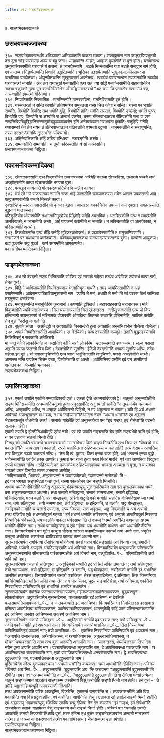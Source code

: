 ```yaml
---
title: ०७. सङ्घभेदकक्खन्धकं

---
```

७. सङ्घभेदकक्खन्धकं  


## छसक्यपब्बज्‍जाकथा

३३०. सङ्घभेदकक्खन्धके अभिञ्‍ञाता अभिञ्‍ञाताति पाकटा पाकटा। सक्यकुमारा नाम काळुदायिप्पभुतयो दस दूता सद्धिं परिवारेहि अञ्‍ञे च बहू जना। अम्हाकन्ति अम्हेसु; अम्हाकं कुलतोति वा वुत्तं होति। घरावासत्थं अनुसासिस्सामीति घरावासे यं कत्तब्बं, तं जानापेस्सामि। उदकं निन्‍नेतब्बन्ति यथा उदकं सब्बट्ठाने समं होति, एवं कातब्बं। निद्धापेतब्बन्ति तिणानि उद्धरितब्बानि। भुसिका उद्धरापेतब्बाति सुखुमपलालमिस्सधञ्‍ञा पलालिका पलापेतब्बा। ओपुनापेतब्बन्ति सुखुमपलालं अपनेतब्बं। त्वञ्‍ञेव घरावासत्थेन उपजानाहीति त्वञ्‍ञेव घरावासत्थं जानाहि। अहं तया यथासुखं पब्बजाहीति एत्थ अहं तया सद्धिं पब्बजिस्सामीति सहायसिनेहेन सहसा वत्तुकामो हुत्वा पुन रज्‍जसिरिलोभेन परिकड्ढियमानहदयो ‘‘अहं तया’’ति एत्तकमेव वत्वा सेसं वत्तुं नासक्खीति एवमत्थो वेदितब्बो ।  
३३१. निप्पातिताति निक्खमिता। मानस्सिनोति मानस्सयिनो; माननिस्सिताति वुत्तं होति।  
३३२. यस्सन्तरतो न सन्ति कोपाति ततियमग्गेन समूहतत्ता यस्स चित्ते कोपा न सन्ति। यस्मा पन भवोति सम्पत्ति, विभवोति विपत्ति; तथा भवोति वुड्ढि, विभवोति हानि; भवोति सस्सतं, विभवोति उच्छेदो; भवोति पुञ्‍ञं, विभवोति पापं; विभवोति च अभवोति च अत्थतो एकमेव, तस्मा इतिभवाभवतञ्‍च वीतिवत्तोति एत्थ या एसा सम्पत्तिविपत्तिवुड्ढिहानिसस्सतुच्छेदपुञ्‍ञपापवसेन इति अनेकप्पकारा भवाभवता वुच्‍चति; चतूहिपि मग्गेहि यथासम्भवं तेन तेन नयेन तं इतिभवाभवतञ्‍च वीतिवत्तोति एवमत्थो दट्ठब्बो। नानुभवन्तीति न सम्पापुणन्ति; तस्स दस्सनं देवानम्पि दुल्‍लभन्ति अधिप्पायो।  
३३३. अहिमेखलिकाति अहिं कटियं बन्धित्वा। उच्छङ्गेति अङ्के।  
३३४. सम्मन्‍नतीति सम्मानेति। यं तुमो करिस्सतीति यं सो करिस्सति।  
छसक्यपब्बज्‍जाकथा निट्ठिता।  


## पकासनीयकम्मादिकथा

३३६. खेळासकस्साति एत्थ मिच्छाजीवेन उप्पन्‍नपच्‍चया अरियेहि वन्तब्बा खेळसदिसा, तथारूपे पच्‍चये अयं अज्झोहरतीति कत्वा खेळासकोति भगवता वुत्तो।  
३४०. पत्थद्धेन कायेनाति पोत्थकरूपसदिसेन निच्‍चलेन कायेन।  
३४२. मयं खो भणे राजञातका नामाति राजा अम्हे जानातीति राजञातकस्स भावेन अत्तानं उक्‍कंसन्तो आह। पहट्ठकण्णवालोति बन्धने निच्‍चले कत्वा।  
दुक्खञ्हि कुञ्‍जर नागमासदोति भो कुञ्‍जर बुद्धनागं आसादनं वधकचित्तेन उपगमनं नाम दुक्खं। नागहतस्साति बुद्धनागं घातकस्स।  
पटिकुटियोव ओसक्‍कीति तथागताभिमुखोयेव पिट्ठिमेहि पादेहि अवसक्‍कि। अलक्खिकोति एत्थ न लक्खेतीति अलक्खिको; न जानातीति अत्थो , अहं पापकम्मं करोमीति न जानाति। न लक्खितब्बोति वा अलक्खिको; न पस्सितब्बोति अत्थो।  
३४३. तिकभोजनन्ति एत्थ तीहि जनेहि भुञ्‍जितब्बभोजनं। तं पञ्‍ञापेस्सामीति तं अनुजानिस्सामि । गणभोजने पन यथाधम्मो कारेतब्बोति। पञ्‍चवत्थुयाचनकथा सङ्घादिसेसवण्णनायं वुत्ता। कप्पन्ति आयुकप्पं। ब्रह्मं पुञ्‍ञन्ति सेट्ठं पुञ्‍ञं। कप्पं सग्गम्हीति आयुकप्पमेव।  
पकासनीयकम्मादिकथा निट्ठिता।  


## सङ्घभेदककथा

३४४. अथ खो देवदत्तो सङ्घं भिन्दित्वाति सो किर एवं सलाकं गाहेत्वा तत्थेव आवेणिकं उपोसथं कत्वा गतो, तेनेतं वुत्तं।  
३४५. पिट्ठि मे आगिलायतीति चिरनिसज्‍जाय वेदनाभिभूता बाधति। तमहं आयमिस्सामीति तं अहं पसारेस्सामि। आदेसनापाटिहारियानुसासनी नाम ‘‘एवम्पि ते मनो, तथापि ते मनो’’ति एवं परस्स चित्तं जानित्वा तदनुरूपा धम्मदेसना।  
३४६. ममानुकुब्बन्ति ममानुकिरियं कुरुमानो। कपणोति दुक्खितो। महावराहस्साति महानागस्स। महिं विकुब्बतोति पथविं पदालेन्तस्स। भिसं घसमानस्साति भिसं खादन्तस्स। नदीसु जग्गतोति एत्थ सो किर हत्थिनागो सायन्हसमयं तं नदिनामकं पोक्खरणिं ओगाहेत्वा किलन्तो सब्बरत्तिं वीतिनामेसि, जालिकं करोति, तेन वुत्तं ‘‘नदीसु जग्गतो’’ति।  
३४७. सुताति सोता। असन्दिद्धो च अक्खातीति निस्सन्देहो हुत्वा अक्खाति अनुसन्धिवसेन योजेत्वा योजेत्वा।  
३५०. अपाये निब्बत्तिस्सतीति आपायिको। एवं नेरयिको। कप्पं ठस्सतीति कप्पट्ठो। इदानि बुद्धसहस्सेनापि तिकिच्छितुं न सक्‍काति अतेकिच्छो।  
मा जातु कोचि लोकस्मिन्ति मा कदाचिपि कोचि सत्तो लोकस्मिं। उदपज्‍जथाति उपपज्‍जथ । जलंव यससा अट्ठाति यससा जलन्तो विय ठितो। देवदत्तोति मे सुतन्ति ‘‘ईदिसो देवदत्तो’’ति भगवता सुतम्पि अत्थि, तदेव गहेत्वा इदं वुत्तं। सो पमादमनुचिण्णोति एत्थ पमादं अनुचिनातीति अनुचिण्णो, पमादो अप्पहीनोति अत्थो। आसज्‍ज नन्ति पापकेन चित्तेन पत्वा, विसोसेत्वाति वा अत्थो। अवीचिनिरयं पत्तोति इदं पन आसीसायं अतीतवचनं। भेस्माति भयानको।  
सङ्घभेदककथा निट्ठिता।  


## उपालिपञ्हाकथा

३५१. एकतो उपालि एकोति धम्मवादिपक्खे एको। एकतो द्वेति अधम्मवादिपक्खे द्वे। चतुत्थो अनुस्सावेतीति सङ्घं भिन्दिस्सामीति अधम्मवादिचतुत्थो हुत्वा अनुस्सावेति; अनुनयन्तो सावेति ‘‘न तुम्हाकंयेव नरकभयं अत्थि, अम्हाकम्पि अत्थि, न अम्हाकं अवीचिमग्गो पिहितो, न मयं अकुसला न भायाम। यदि हि अयं अधम्मो अविनयो असत्थुसासनं वा भवेय्य, न मयं गण्हेय्यामा’’तिआदिना नयेन ‘‘अधम्मं धम्मो’’ति एवं अट्ठारस भेदकरवत्थूनि बोधेतीति अत्थो। सलाकं गाहेतीति एवं अनुस्सावेत्वा पन ‘‘इदं गण्हथ, इदं रोचेथा’’ति वदन्तो सलाकं गाहेति।  
एकतो उपालि द्वे होन्तीतिआदीसुपि एसेव नयो। एवं खो उपालि सङ्घराजि चेव होति सङ्घभेदो चाति एवं होति; न पन एत्तावता सङ्घो भिन्‍नो होति।  
भिक्खु खो उपालि पकतत्तो समानसंवासको समानसीमायं ठितो सङ्घं भिन्दतीति एत्थ सिया एवं ‘‘देवदत्तो कथं पकतत्तो’’ति। कथं ताव न पकतत्तो, रञ्‍ञो घातापितत्ता रुहिरुप्पादस्स च कतत्ताति? तत्थ वदाम – आणत्तिया ताव विरद्धत्ता रञ्‍ञो घातापनं नत्थि। ‘‘तेन हि त्वं, कुमार, पितरं हन्त्वा राजा होहि, अहं भगवन्तं हन्त्वा बुद्धो भविस्सामी’’ति एवञ्हि तस्स आणत्ति। कुमारो पन राजा हुत्वा पच्छा पितरं मारेसि; एवं ताव आणत्तिया विरद्धत्ता रञ्‍ञो घातापनं नत्थि। रुहिरुप्पादे पन कतमत्तेयेव रुहिरुप्पादपच्‍चया भगवता अभब्बता न वुत्ता, न च सक्‍का भगवतो वचनं विनायेव तस्स अभब्बता आरोपेतुं।  
‘‘रुहिरुप्पादको, भिक्खवे, अनुपसम्पन्‍नो न उपसम्पादेतब्बो, उपसम्पन्‍नो नासेतब्बो’’ति –  
इदं पन भगवता सङ्घभेदतो पच्छा वुत्तं, तस्मा पकतत्तेनेव तेन सङ्घो भिन्‍नोति।  
अधम्मं धम्मोति दीपेन्तीतिआदीसु अट्ठारससु भेदकरवत्थूसु सुत्तन्तपरियायेन ताव दस कुसलकम्मपथा धम्मो, दस अकुसलकम्मपथा अधम्मो। तथा चत्तारो सतिपट्ठाना, चत्तारो सम्मप्पधाना, चत्तारो इद्धिपादा, पञ्‍चिन्द्रियानि, पञ्‍च बलानि, सत्त बोज्झङ्गा, अरियो अट्ठङ्गिको मग्गोति सत्ततिंस बोधिपक्खियधम्मा धम्मो नाम; तयो सतिपट्ठाना , तयो सम्मप्पधाना, तयो इद्धिपादा, छ इन्द्रियानि, छ बलानि, अट्ठ बोज्झङ्गा, नवङ्गिको मग्गोति च चत्तारो उपादाना, पञ्‍च नीवरणा, सत्त अनुसया, अट्ठ मिच्छत्ताति च अयं अधम्मो।  
तत्थ यंकिञ्‍चि एकं अधम्मकोट्ठासं गहेत्वा ‘‘इमं अधम्मं धम्मोति करिस्साम; एवं अम्हाकं आचरियकुलं निस्साय निय्यानिकं भविस्सति, मयञ्‍च लोके पाकटा भविस्सामा’’ति तं अधम्मं ‘‘धम्मो अय’’न्ति कथयन्ता अधम्मं धम्मोति दीपेन्ति नाम। तथेव धम्मकोट्ठासेसु च एकं गहेत्वा अयं अधम्मोति कथेन्ता धम्मं अधम्मोति दीपेन्ति नाम। विनयपरियायेन पन भूतेन वत्थुना चोदेत्वा सारेत्वा यथापटिञ्‍ञाय कातब्बं कम्मं धम्मो नाम, अभूतेन वत्थुना अचोदेत्वा असारेत्वा अपटिञ्‍ञाय कातब्बं कम्मं अधम्मो नाम।  
सुत्तन्तपरियायेन रागविनयो दोसविनयो मोहविनयो संवरो पहानं पटिसङ्खाति अयं विनयो नाम, रागादीनं अविनयो असंवरो अप्पहानं अप्पटिसङ्खाति अयं अविनयो नाम। विनयपरियायेन वत्थुसम्पत्ति ञत्तिसम्पत्ति अनुस्सावनसम्पत्ति सीमासम्पत्ति परिसासम्पत्तीति अयं विनयो नाम, वत्थुविपत्ति…पे॰… परिसाविपत्तीति अयं अविनयो नाम।  
सुत्तन्तपरियायेन चत्तारो सतिपट्ठाना… अट्ठङ्गिको मग्गोति इदं भासितं लपितं तथागतेन ; तयो सतिपट्ठाना, तयो सम्मप्पधाना, तयो इद्धिपादा, छ इन्द्रियानि, छ बलानि, अट्ठ बोज्झङ्गा, नवङ्गिको मग्गोति इदं अभासितं अलपितं तथागतेन। विनयपरियायेन चत्तारो पाराजिका, तेरस सङ्घादिसेसा, द्वे अनियता, तिंस निस्सग्गिया पाचित्तियाति इदं भासितं लपितं तथागतेन; तयो पाराजिका, चुद्दस सङ्घादिसेसा, तयो अनियता, एकत्तिंस निस्सग्गिया पाचित्तियाति इदं अभासितं अलपितं तथागतेन।  
सुत्तन्तपरियायेन देवसिकं फलसमापत्तिसमापज्‍जनं, महाकरुणासमापत्तिसमापज्‍जनं, बुद्धचक्खुना लोकवोलोकनं, अट्ठुप्पत्तिवसेन सुत्तन्तदेसना, जातककथाति इदं आचिण्णं; न देवसिकं फलसमापत्तिसमापज्‍जनं…पे॰… न जातककथाति इदं अनाचिण्णं। विनयपरियायेन निमन्तितस्स वस्सावासं वसित्वा अपलोकेत्वा चारियपक्‍कमनं, पवारेत्वा चारियपक्‍कमनं, आगन्तुकेहि सद्धिं पठमं पटिसन्थारकरणन्ति इदं आचिण्णं; तस्सेव आचिण्णस्स अकरणं अनाचिण्णं नाम।  
सुत्तन्तपरियायेन चत्तारो सतिपट्ठाना…पे॰… अट्ठङ्गिको मग्गोति इदं पञ्‍ञत्तं नाम; तयो सतिपट्ठाना…पे॰… नवङ्गिको मग्गोति इदं अपञ्‍ञत्तं नाम। विनयपरियायेन चत्तारो पाराजिका…पे॰… तिंस निस्सग्गिया पाचित्तियाति इदं पञ्‍ञत्तं नाम; तयो पाराजिका…पे॰… एकत्तिंस निस्सग्गिया पाचित्तियाति इदं अपञ्‍ञत्तं नाम।  
‘‘अनापत्ति अजानन्तस्स, अथेय्यचित्तस्स, न मरणाधिप्पायस्स, अनुल्‍लपनाधिप्पायस्स, न मोचनाधिप्पायस्सा’’ति तत्थ तत्थ वुत्ता अनापत्ति अनापत्ति नाम। ‘‘जानन्तस्स, थेय्यचित्तस्सा’’तिआदिना नयेन वुत्ता आपत्ति आपत्ति नाम। पञ्‍चापत्तिक्खन्धा लहुकापत्ति नाम, द्वे आपत्तिक्खन्धा गरुकापत्ति नाम। छ आपत्तिक्खन्धा सावसेसापत्ति नाम, एको पाराजिकापत्तिक्खन्धो अनवसेसापत्ति नाम। द्वे आपत्तिक्खन्धा दुट्ठुल्‍लापत्ति नाम, पञ्‍चापत्तिक्खन्धा अदुट्ठुल्‍लापत्ति नाम।  
पुरिमनयेनेव पनेत्थ वुत्तप्पकारं धम्मं ‘‘अधम्मो अय’’न्ति कथयन्ता ‘‘धम्मं अधम्मो’’ति दीपेन्ति नाम। अविनयं ‘‘विनयो अय’’न्ति…पे॰… अदुट्ठुल्‍लापत्तिं ‘‘दुट्ठुल्‍लापत्ति अय’’न्ति कथयन्ता ‘‘अदुट्ठुल्‍लापत्तिं दुट्ठुल्‍लापत्ती’’ति दीपेन्ति नाम। एवं ‘‘अधम्मं धम्मो’’ति वा…पे॰… ‘‘अदुट्ठुल्‍लापत्तिं दुट्ठुल्‍लापत्ती’’ति वा दीपेत्वा पक्खं लभित्वा चतुन्‍नं सङ्घकम्मानं अञ्‍ञतरं सङ्घकम्मं एकसीमायं विसुं करोन्तेहि सङ्घो भिन्‍नो नाम होति। तेन वुत्तं – ‘‘ते इमेहि अट्ठारसहि वत्थूहि अपकस्सन्ती’’तिआदि।  
तत्थ अपकस्सन्तीति परिसं आकड्ढन्ति, विजटेन्ति, एकमन्तं उस्सारेन्ति च। अवपकासन्तीति अति विय पकासेन्ति यथा विसंसट्ठाव होन्ति, एवं करोन्ति। आवेनिन्ति विसुं। एत्तावता खो उपालि सङ्घो भिन्‍नो होतीति एवं अट्ठारससु भेदकरवत्थूसु यंकिञ्‍चि एकम्पि वत्थुं दीपेत्वा तेन तेन कारणेन ‘‘इमं गण्हथ, इमं रोचेथा’’ति सञ्‍ञापेत्वा सलाकं गाहापेत्वा विसुं सङ्घकम्मे कते सङ्घो भिन्‍नो होति। परिवारे पन ‘‘पञ्‍चहि उपालि आकारेहि सङ्घो भिज्‍जती’’तिआदि वुत्तं, तस्स इमिना इध वुत्तेन सङ्घभेदलक्खणेन अत्थतो नानाकरणं नत्थि। तं पनस्स नानाकरणाभावं तत्थेव पकासयिस्साम। सेसं सब्बत्थ उत्तानमेवाति।  
उपालिपञ्हाकथा निट्ठिता।  
सङ्घभेदकक्खन्धकवण्णना निट्ठिता।  